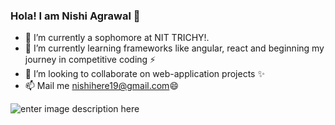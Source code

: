 ### Hola! I am Nishi Agrawal 👋


- 🔭 I’m currently a sophomore at NIT TRICHY!.
- 🌱 I’m currently learning frameworks like angular, react and beginning my journey in competitive coding :zap:
- 👯 I’m looking to collaborate on web-application projects :sparkles:
- 📫 Mail me nishihere19@gmail.com😄

![enter image description here](https://github-readme-stats.vercel.app/api?username=nishihere19&show_icons=true&theme=dark)
